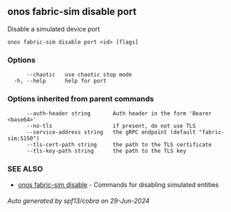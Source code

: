 <!--
SPDX-FileCopyrightText: 2019-present Open Networking Foundation <info@opennetworking.org>

SPDX-License-Identifier: Apache-2.0
-->

## onos fabric-sim disable port

Disable a simulated device port

```
onos fabric-sim disable port <id> [flags]
```

### Options

```
      --chaotic   use chaotic stop mode
  -h, --help      help for port
```

### Options inherited from parent commands

```
      --auth-header string       Auth header in the form 'Bearer <base64>'
      --no-tls                   if present, do not use TLS
      --service-address string   the gRPC endpoint (default "fabric-sim:5150")
      --tls-cert-path string     the path to the TLS certificate
      --tls-key-path string      the path to the TLS key
```

### SEE ALSO

* [onos fabric-sim disable](onos_fabric-sim_disable.md)	 - Commands for disabling simulated entities

###### Auto generated by spf13/cobra on 29-Jun-2024
